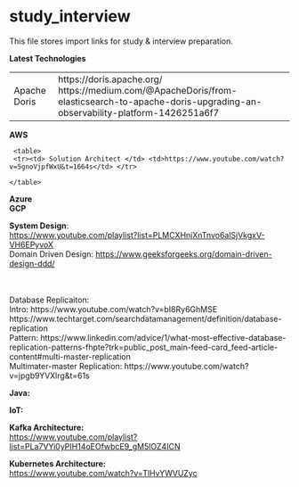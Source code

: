# study_interview
This file stores import links for study & interview preparation.<br>
  
   
   <b>Latest Technologies</b>
   <table>
  <tr><td> Apache Doris</td><td>https://doris.apache.org/ <br>  https://medium.com/@ApacheDoris/from-elasticsearch-to-apache-doris-upgrading-an-observability-platform-1426251a6f7</td></tr>   
   </table>
   
   <b>AWS</b>

     <table>
     <tr><td> Solution Architect </td> <td>https://www.youtube.com/watch?v=5gnoVjpfWxU&t=1664s</td> </tr>   
    
    </table>
 
   <b>Azure</b><br>
   <b>GCP</b><br>
       
  <b>System Design</b>: <br>
  https://www.youtube.com/playlist?list=PLMCXHnjXnTnvo6alSjVkgxV-VH6EPyvoX </br>
     Domain Driven Design: https://www.geeksforgeeks.org/domain-driven-design-ddd/

 <br>    
<br>Database Replicaiton:
<br> Intro: https://www.youtube.com/watch?v=bI8Ry6GhMSE
<br> https://www.techtarget.com/searchdatamanagement/definition/database-replication
<br> Pattern: https://www.linkedin.com/advice/1/what-most-effective-database-replication-patterns-fhpte?trk=public_post_main-feed-card_feed-article-content#multi-master-replication
<br> Multimater-master Replication: https://www.youtube.com/watch?v=jpgb9YVXlrg&t=61s
	 

<b>Java:</b>

<b>IoT:</b>

<b>Kafka Architecture: </b> <br>
https://www.youtube.com/playlist?list=PLa7VYi0yPIH14oEOfwbcE9_gM5lOZ4ICN

<b>Kubernetes Architecture: </b></br>
https://www.youtube.com/watch?v=TlHvYWVUZyc
